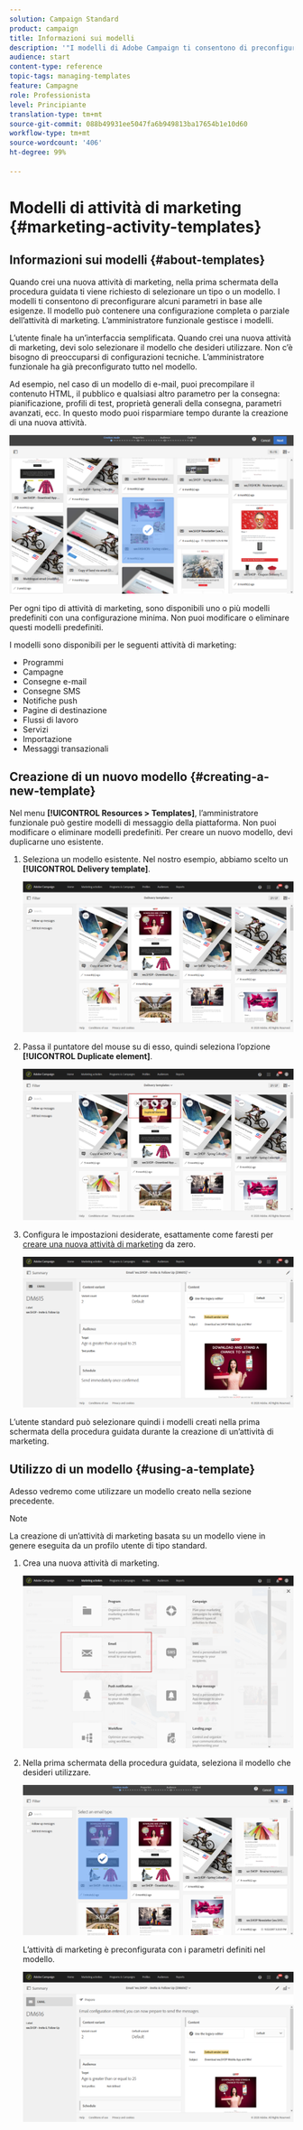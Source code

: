 ```yaml
---
solution: Campaign Standard
product: campaign
title: Informazioni sui modelli
description: '"I modelli di Adobe Campaign ti consentono di preconfigurare i parametri in base alle esigenze: i modelli possono contenere una configurazione completa o parziale dell’attività di marketing, per semplificare l’utilizzo di Adobe Campaign per gli utenti finali non tecnici".'
audience: start
content-type: reference
topic-tags: managing-templates
feature: Campagne
role: Professionista
level: Principiante
translation-type: tm+mt
source-git-commit: 088b49931ee5047fa6b949813ba17654b1e10d60
workflow-type: tm+mt
source-wordcount: '406'
ht-degree: 99%

---
```



# Modelli di attività di marketing {#marketing-activity-templates}

## Informazioni sui modelli {#about-templates}

Quando crei una nuova attività di marketing, nella prima schermata della procedura guidata ti viene richiesto di selezionare un tipo o un modello. I modelli ti consentono di preconfigurare alcuni parametri in base alle esigenze. Il modello può contenere una configurazione completa o parziale dell’attività di marketing. L’amministratore funzionale gestisce i modelli.

L’utente finale ha un’interfaccia semplificata. Quando crei una nuova attività di marketing, devi solo selezionare il modello che desideri utilizzare. Non c’è bisogno di preoccuparsi di configurazioni tecniche. L’amministratore funzionale ha già preconfigurato tutto nel modello.

Ad esempio, nel caso di un modello di e-mail, puoi precompilare il contenuto HTML, il pubblico e qualsiasi altro parametro per la consegna: pianificazione, profili di test, proprietà generali della consegna, parametri avanzati, ecc. In questo modo puoi risparmiare tempo durante la creazione di una nuova attività.

![](assets/template_1.png)

Per ogni tipo di attività di marketing, sono disponibili uno o più modelli predefiniti con una configurazione minima. Non puoi modificare o eliminare questi modelli predefiniti.

I modelli sono disponibili per le seguenti attività di marketing:

* Programmi
* Campagne
* Consegne e-mail
* Consegne SMS
* Notifiche push
* Pagine di destinazione
* Flussi di lavoro
* Servizi
* Importazione
* Messaggi transazionali

## Creazione di un nuovo modello {#creating-a-new-template}

Nel menu **[!UICONTROL Resources > Templates]**, l’amministratore funzionale può gestire modelli di messaggio della piattaforma. Non puoi modificare o eliminare modelli predefiniti. Per creare un nuovo modello, devi duplicarne uno esistente.

1. Seleziona un modello esistente. Nel nostro esempio, abbiamo scelto un **[!UICONTROL Delivery template]**.

   ![](assets/template_2.png)

1. Passa il puntatore del mouse su di esso, quindi seleziona l’opzione **[!UICONTROL Duplicate element]**.

   ![](assets/template_3.png)

1. Configura le impostazioni desiderate, esattamente come faresti per [creare una nuova attività di marketing](../../start/using/marketing-activities.md#creating-a-marketing-activity) da zero.

   ![](assets/template_4.png)

L’utente standard può selezionare quindi i modelli creati nella prima schermata della procedura guidata durante la creazione di un’attività di marketing.

## Utilizzo di un modello {#using-a-template}

Adesso vedremo come utilizzare un modello creato nella sezione precedente.

>[!NOTE]
>
>La creazione di un’attività di marketing basata su un modello viene in genere eseguita da un profilo utente di tipo standard.

1. Crea una nuova attività di marketing.

   ![](assets/template_5.png)

1. Nella prima schermata della procedura guidata, seleziona il modello che desideri utilizzare.

   ![](assets/template_6.png)

   L’attività di marketing è preconfigurata con i parametri definiti nel modello.

   ![](assets/template_7.png)

